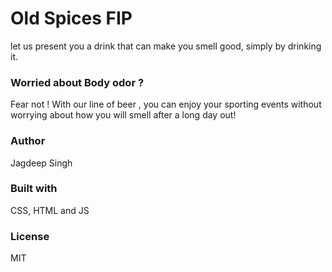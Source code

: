 # Old Spices FIP #
let us present you a drink that can make you smell good, simply by drinking it.




### Worried about Body odor ? ###
Fear not ! With our line of beer , you can enjoy your sporting events without worrying
about how you will smell after a long day out!


### Author ###
Jagdeep Singh


### Built with ###
CSS, HTML and JS


### License ###
MIT

